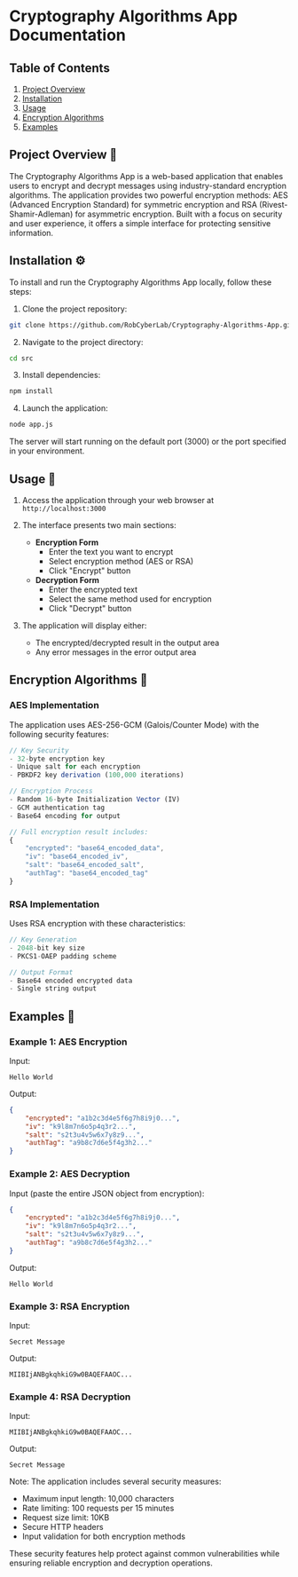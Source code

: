 # Cryptography Algorithms App Documentation

## Table of Contents
1. [Project Overview](#project-overview-)
2. [Installation](#installation-)
3. [Usage](#usage-)
4. [Encryption Algorithms](#encryption-algorithms-)
5. [Examples](#examples-)

## Project Overview 📝
The Cryptography Algorithms App is a web-based application that enables users to encrypt and decrypt messages using industry-standard encryption algorithms. The application provides two powerful encryption methods: AES (Advanced Encryption Standard) for symmetric encryption and RSA (Rivest-Shamir-Adleman) for asymmetric encryption. Built with a focus on security and user experience, it offers a simple interface for protecting sensitive information.

## Installation ⚙️
To install and run the Cryptography Algorithms App locally, follow these steps:

1. Clone the project repository:
```bash
git clone https://github.com/RobCyberLab/Cryptography-Algorithms-App.git
```

2. Navigate to the project directory:
```bash
cd src
```

3. Install dependencies:
```bash
npm install
```

4. Launch the application:
```bash
node app.js
```

The server will start running on the default port (3000) or the port specified in your environment.

## Usage 📖
1. Access the application through your web browser at `http://localhost:3000`
2. The interface presents two main sections:
   - **Encryption Form**
     - Enter the text you want to encrypt
     - Select encryption method (AES or RSA)
     - Click "Encrypt" button
   - **Decryption Form**
     - Enter the encrypted text
     - Select the same method used for encryption
     - Click "Decrypt" button

3. The application will display either:
   - The encrypted/decrypted result in the output area
   - Any error messages in the error output area

## Encryption Algorithms 🔐

### AES Implementation
The application uses AES-256-GCM (Galois/Counter Mode) with the following security features:

```javascript
// Key Security
- 32-byte encryption key
- Unique salt for each encryption
- PBKDF2 key derivation (100,000 iterations)

// Encryption Process
- Random 16-byte Initialization Vector (IV)
- GCM authentication tag
- Base64 encoding for output

// Full encryption result includes:
{
    "encrypted": "base64_encoded_data",
    "iv": "base64_encoded_iv",
    "salt": "base64_encoded_salt",
    "authTag": "base64_encoded_tag"
}
```

### RSA Implementation
Uses RSA encryption with these characteristics:

```javascript
// Key Generation
- 2048-bit key size
- PKCS1-OAEP padding scheme

// Output Format
- Base64 encoded encrypted data
- Single string output
```

## Examples 📌

### Example 1: AES Encryption
Input:
```
Hello World
```

Output:
```json
{
    "encrypted": "a1b2c3d4e5f6g7h8i9j0...",
    "iv": "k9l8m7n6o5p4q3r2...",
    "salt": "s2t3u4v5w6x7y8z9...",
    "authTag": "a9b8c7d6e5f4g3h2..."
}
```

### Example 2: AES Decryption
Input (paste the entire JSON object from encryption):
```json
{
    "encrypted": "a1b2c3d4e5f6g7h8i9j0...",
    "iv": "k9l8m7n6o5p4q3r2...",
    "salt": "s2t3u4v5w6x7y8z9...",
    "authTag": "a9b8c7d6e5f4g3h2..."
}
```

Output:
```
Hello World
```

### Example 3: RSA Encryption
Input:
```
Secret Message
```

Output:
```
MIIBIjANBgkqhkiG9w0BAQEFAAOC...
```

### Example 4: RSA Decryption
Input:
```
MIIBIjANBgkqhkiG9w0BAQEFAAOC...
```

Output:
```
Secret Message
```

Note: The application includes several security measures:
- Maximum input length: 10,000 characters
- Rate limiting: 100 requests per 15 minutes
- Request size limit: 10KB
- Secure HTTP headers
- Input validation for both encryption methods

These security features help protect against common vulnerabilities while ensuring reliable encryption and decryption operations.